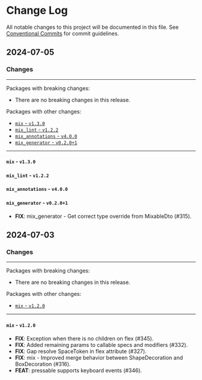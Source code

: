 # Change Log

All notable changes to this project will be documented in this file.
See [Conventional Commits](https://conventionalcommits.org) for commit guidelines.

## 2024-07-05

### Changes

---

Packages with breaking changes:

 - There are no breaking changes in this release.

Packages with other changes:

 - [`mix` - `v1.3.0`](#mix---v130)
 - [`mix_lint` - `v1.2.2`](#mix_lint---v122)
 - [`mix_annotations` - `v4.0.0`](#mix_annotations---v400)
 - [`mix_generator` - `v0.2.0+1`](#mix_generator---v0201)

---

#### `mix` - `v1.3.0`

#### `mix_lint` - `v1.2.2`

#### `mix_annotations` - `v4.0.0`

#### `mix_generator` - `v0.2.0+1`

 - **FIX**: mix_generator - Get correct type override from MixableDto (#315).


## 2024-07-03

### Changes

---

Packages with breaking changes:

 - There are no breaking changes in this release.

Packages with other changes:

 - [`mix` - `v1.2.0`](#mix---v120)

---

#### `mix` - `v1.2.0`

 - **FIX**: Exception when there is no children on flex (#345).
 - **FIX**: Added remaining params to callable specs and modifiers (#332).
 - **FIX**: Gap resolve SpaceToken in flex attribute (#327).
 - **FIX**: mix - Improved merge behavior between ShapeDecoration and BoxDecoration (#316).
 - **FEAT**: pressable supports keyboard events (#346).

